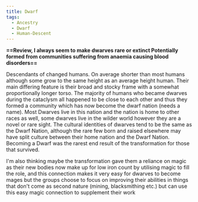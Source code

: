 ```yaml
---
title: Dwarf
tags:
  - Ancestry
  - Dwarf
  - Human-Descent
---
```

**==Review, I always seem to make dwarves rare or extinct
Potentially formed from communities suffering from anaemia causing blood disorders==**

Descendants of changed humans. On average shorter than most humans although some grow to the same height as an average height human. Their main differing feature is their broad and stocky frame with a somewhat proportionally longer torso. The majority of humans who became dwarves during the cataclysm all happened to be close to each other and thus they formed a community which has now become the dwarf nation (needs a name). Most Dwarves live in this nation and the nation is home to other races as well, some dwarves live in the wilder world however they are a novel or rare sight. The cultural identities of dwarves tend to be the same as the Dwarf Nation, although the rare few born and raised elsewhere may have split culture between their home nation and the Dwarf Nation. Becoming a Dwarf was the rarest end result of the transformation for those that survived.

I'm also thinking maybe the transformation gave them a reliance on magic as their new bodies now make up for low iron count by utilising magic to fill the role, and this connection makes it very easy for dwarves to become mages but the groups choose to focus on improving their abilities in things that don't come as second nature (mining, blacksmithing etc.) but can use this easy magic connection to supplement their work